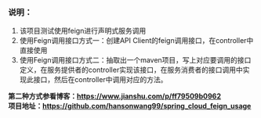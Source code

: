 ### 说明：
1. 该项目测试使用feign进行声明式服务调用
2. 使用Feign调用接口方式一：创建API Client的feign调用接口，在controller中直接使用
3. 使用Feign调用接口方式二：抽取出一个maven项目，写上对应要调用的接口定义，在服务提供者的controller实现该接口，在服务消费者的接口调用中实现此接口，然后在controller中调用对应的方法。

<b> 第二种方式参看博客：https://www.jianshu.com/p/ff79509b0962  <br>
项目地址：https://github.com/hansonwang99/spring_cloud_feign_usage </b>